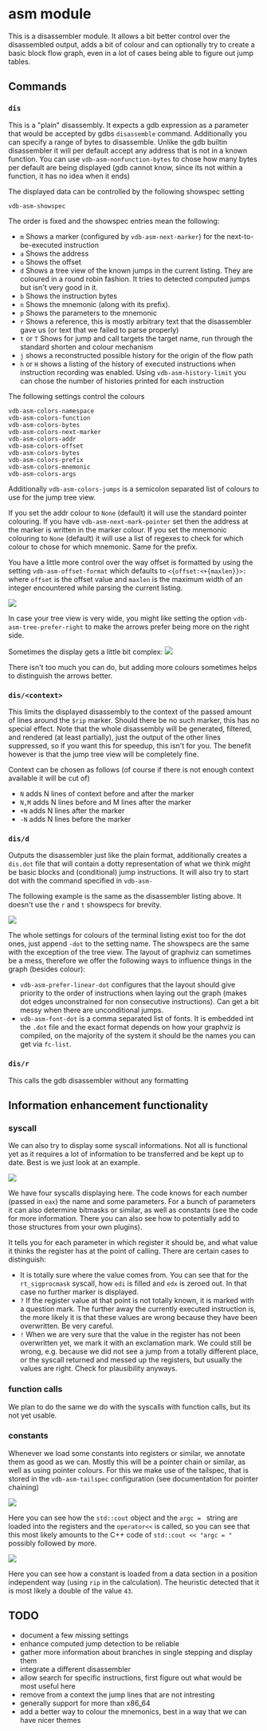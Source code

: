 # asm module
This is a disassembler module. It allows a bit better control over the disassembled output, adds a bit of colour and can
optionally try to create a basic block flow graph, even in a lot of cases being able to figure out jump tables.

## Commands

### `dis`
This is a "plain" disassembly. It expects a gdb expression as a parameter that would be accepted by gdbs `disassemble`
command. Additionally you can specify a range of bytes to disassemble. Unlike the gdb builtin disassembler it will
per default accept any address that is not in a known function. You can use `vdb-asm-nonfunction-bytes` to chose how
many bytes per default are being displayed (gdb cannot know, since its not within a function, it has no idea when it
ends)

The displayed data can be controlled by the following showspec setting

```
vdb-asm-showspec
```

The order is fixed and the showspec entries mean the following:

* `m` Shows a marker (configured by `vdb-asm-next-marker`) for the next-to-be-executed instruction
* `a` Shows the address
* `o` Shows the offset
* `d` Shows a tree view of the known jumps in the current listing. They are coloured in a round robin fashion. It tries
  to detected computed jumps but isn't very good in it.
* `b` Shows the instruction bytes
* `n` Shows the mnemonic (along with its prefix).
* `p` Shows the parameters to the mnemonic
* `r` Shows a reference, this is mostly arbitrary text that the disassembler gave us (or text that we failed to parse properly)
* `t` or `T` Shows for jump and call targets the target name, run through the standard shorten and colour mechanism
* `j` shows a reconstructed possible history for the origin of the flow path
* `h` or `H` shows a listing of the history of executed instructions when instruction recording was enabled. Using `vdb-asm-history-limit` you can chose the number of histories printed for each instruction


The following settings control the colours
```
vdb-asm-colors-namespace
vdb-asm-colors-function
vdb-asm-colors-bytes
vdb-asm-colors-next-marker
vdb-asm-colors-addr
vdb-asm-colors-offset
vdb-asm-colors-bytes
vdb-asm-colors-prefix
vdb-asm-colors-mnemonic
vdb-asm-colors-args
```

Additionally `vdb-asm-colors-jumps` is a semicolon separated list of colours to use for the jump tree view.

If you set the addr colour to `None` (default) it will use the standard pointer colouring. 
If you have `vdb-asm-next-mark-pointer` set then the address at the marker is written in the marker colour.
If you set the mnemonic
colouring to `None` (default) it will use a list of regexes to check for which colour to chose for which mnemonic. Same
for the prefix.

You have a little more control over the way offset is formatted by using the setting `vdb-asm-offset-format` which
defaults to `<{offset:<+{maxlen}}>:` where `offset` is the offset value and `maxlen` is the maximum width of an integer
encountered while parsing the current listing.

![](img/disassemble.png)

In case your tree view is very wide, you might
like setting the option `vdb-asm-tree-prefer-right` to make the arrows prefer being more on the right side.


Sometimes the display gets a little bit complex:
![](img/dis.complex.png)

There isn't too much you can do, but adding more colours sometimes helps to distinguish the arrows better.

### `dis/<context>`
This limits the displayed disassembly to the context of the passed amount of lines around the `$rip` marker. Should
there be no such marker, this has no special effect. Note that the whole disassembly will be generated, filtered, and
rendered (at least partially), just the output of the other lines suppressed, so if you want this for speedup, this
isn't for you. The benefit however is that the jump tree view will be completely fine.

Context can be chosen as follows (of course if there is not enough context available it will be cut of)

* `N` adds N lines of context before and after the marker
* `N,M` adds N lines before and M lines after the marker
* `+N` adds N lines after the marker
* `-N` adds N lines before the marker

### `dis/d`
Outputs the disassembler just like the plain format, additionally creates a `dis.dot` file that will contain a dotty
representation of what we think might be basic blocks and (conditional) jump instructions. It will also try to start
dot with the command specified in `vdb-asm-`

The following example is the same as the disassembler listing above. It doesn't use the `r` and `t` showspecs for
brevity.

![](img/dis.dot.png)

The whole settings for colours of the terminal listing exist too for the dot ones, just append `-dot` to the setting
name. The showspecs are the same with the exception of the tree view. The layout of graphviz can sometimes be a mess,
therefore we offer the following ways to influence things in the graph (besides colour):

* `vdb-asm-prefer-linear-dot` configures that the layout should give priority to the order of instructions when laying
  out the graph (makes dot edges unconstrained for non consecutive instructions). Can get a bit messy when there are
  unconditional jumps.
* `vdb-asm-font-dot` is a comma separated list of fonts. It is embedded int the `.dot` file and the exact format depends
  on how your graphviz is compiled, on the majority of the system it should be the names you can get via `fc-list`.
### `dis/r`

This calls the gdb disassembler without any formatting

## Information enhancement functionality

### syscall

We can also try to display some syscall informations. Not all is functional yet as it requires a lot of information to
be transferred and be kept up to date. Best is we just look at an example.

![](img/dis.syscall.png)

We have four syscalls displaying here. The code knows for each number (passed in `eax`) the name and some parameters.
For a bunch of parameters it can also determine bitmasks or similar, as well as constants (see the code for more
information. There you can also see how to potentially add to those structures from your own plugins).

It tells you for each parameter in which register it should be, and what value it thinks the register has at the point
of calling. There are certain cases to distinguish:

* It is totally sure where the value comes from. You can see that for the `rt_sigprocmask`  syscall, how `edi` is filled
  and `edx` is zeroed out. In that case no further marker is displayed.
* `?` If the register value at that point is not totally known, it is marked with a question mark. The further away the
  currently executed instruction is, the more likely it is that these values are wrong because they have been
  overwritten. Be very careful.
* `!` When we are very sure that the value in the register has not been overwritten yet, we mark it with an exclamation
  mark. We could still be wrong, e.g. because we did not see a jump from a totally different place, or the syscall
  returned and messed up the registers, but usually the values are right. Check for plausibility anyways.

### function calls
We plan to do the same we do with the syscalls with function calls, but its not yet usable.

### constants
Whenever we load some constants into registers or similar, we annotate them as good as we can. Mostly this will be a
pointer chain or similar, as well as using pointer colours. For this we make use of the tailspec, that is stored in the
`vdb-asm-tailspec` configuration (see  documentation for pointer chaining)

![](img/asm.constant.0.png)

Here you can see how the `std::cout` object and the `argc = ` string are loaded into the registers and the `operator<<`
is called, so you can see that this most likely amounts to the C++ code of `std::cout << "argc = "` possibly followed by
more.

![](img/asm.constant.1.png)

Here you can see how a constant is loaded from a data section in a position independent way (using `rip` in the
calculation). The heuristic detected that it is most likely a double of the value `43`.

## TODO

* document a few missing settings
* enhance computed jump detection to be reliable
* gather more information about branches in single stepping and display them
* integrate a different disassembler
* allow search for specific instructions, first figure out what would be most useful here
* remove from a context the jump lines that are not intresting
* generally support for more than x86_64
* add a better way to colour the mnemonics, best in a way that we can have nicer themes

